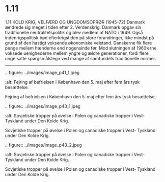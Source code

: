 # 1.11

1.11 
KOLD KRIG, VELFÆRD OG 
UNGDOMSOPRØR (1945-72)
Danmark ændrede sig meget i tiden efter 2. Verdenskrig. Danmark 
opgav sin traditionelle neutralitetspolitik og blev medlem af NATO i 
1949. Også indenrigspolitisk bød efterkrigstiden på store forandringer, 
ikke mindst på grund af den hastigt voksende økonomiske velstand. 
Danskerne fik flere penge mellem hænderne end nogensinde før. 
Mod slutningen af 1960’erne voksede uenighederne mellem yngre og 
ældre generationer, fordi flere unge satte spørgsmålstegn ved mange 
af samfundets traditionelle normer.


---

<!-- Figures extracted from nearby pages -->

.. figure:: ../images/image_p41_1.jpeg

   :alt: Fejring af befrielsen i København den 5. maj efter fem års tysk besættelse.

   Fejring af befrielsen i København den 5. maj efter fem års tysk besættelse.

.. figure:: ../images/image_p43_1.jpeg

   :alt: Sovjetiske tropper på øvelse i Polen og canadiske tropper i Vest- Tyskland under Den Kolde Krig.

   Sovjetiske tropper på øvelse i Polen og canadiske tropper i Vest- Tyskland under Den Kolde Krig.

.. figure:: ../images/image_p43_2.jpeg

   :alt: Sovjetiske tropper på øvelse i Polen og canadiske tropper i Vest- Tyskland under Den Kolde Krig.

   Sovjetiske tropper på øvelse i Polen og canadiske tropper i Vest- Tyskland under Den Kolde Krig.

